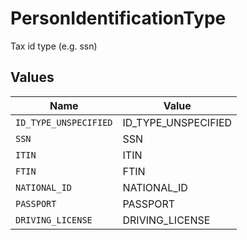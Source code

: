 # PersonIdentificationType

Tax id type (e.g. ssn)


## Values

| Name                  | Value                 |
| --------------------- | --------------------- |
| `ID_TYPE_UNSPECIFIED` | ID_TYPE_UNSPECIFIED   |
| `SSN`                 | SSN                   |
| `ITIN`                | ITIN                  |
| `FTIN`                | FTIN                  |
| `NATIONAL_ID`         | NATIONAL_ID           |
| `PASSPORT`            | PASSPORT              |
| `DRIVING_LICENSE`     | DRIVING_LICENSE       |